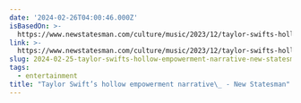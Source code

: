 ```yaml
---
date: '2024-02-26T04:00:46.000Z'
isBasedOn: >-
  https://www.newstatesman.com/culture/music/2023/12/taylor-swifts-hollow-empowerment-narrative
link: >-
  https://www.newstatesman.com/culture/music/2023/12/taylor-swifts-hollow-empowerment-narrative
slug: 2024-02-25-taylor-swifts-hollow-empowerment-narrative-new-statesman
tags:
  - entertainment
title: "Taylor Swift’s hollow empowerment narrative\_ - New Statesman"
---
```


